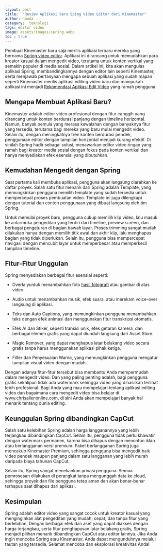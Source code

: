 ```yaml
---
layout: post
title:  "Review Aplikasi Baru Sping Video Editor dari Kinemaster"
author: nanda
category:  teknologi
tags: editor video
image: assets/images/spring.webp
toc : true
---
```


Pembuat Kinemaster baru saja merilis aplikasi terbaru mereka yang bernama [Spring video editor](https://pediaku.id/review-spring-video-editor/). Aplikasi ini dirancang untuk memudahkan para kreator kasual dalam mengedit video, terutama untuk konten vertikal yang semakin populer di media sosial. Dalam artikel ini, kita akan mengulas aplikasi Spring, membandingkannya dengan editor lain seperti Kinemaster, serta menjawab pertanyaan mengapa sebuah aplikasi yang sudah mapan seperti Kinemaster merilis aplikasi editing video baru dan mampukah aplikasi ini menjadi [Rekomendasi Aplikasi Edit Video](https://www.chrisallenonline.com/2025/01/05/rekomendasi-aplikasi-untuk-edit-video-terbaik/) yang ramah pengguna.

## Mengapa Membuat Aplikasi Baru?

Kinemaster adalah editor video profesional dengan fitur canggih yang dirancang untuk konten berdurasi panjang dengan timeline horizontal. Namun, banyak pemula yang merasa kewalahan dengan banyaknya fitur yang tersedia, terutama bagi mereka yang baru mulai mengedit video. Selain itu, dengan meningkatnya tren konten berdurasi pendek, penggunaan editor dengan tampilan horizontal menjadi kurang efektif. Di sinilah Spring hadir sebagai solusi, menawarkan editor video ringan yang ramah bagi kreator media sosial dengan fokus pada konten vertikal dan hanya menyediakan efek esensial yang dibutuhkan.

## Kemudahan Mengedit dengan Spring

Saat pertama kali membuka aplikasi, pengguna akan langsung diarahkan ke daftar proyek. Salah satu fitur menarik dari Spring adalah Template, yang memungkinkan pengguna memilih template yang sudah tersedia untuk mempercepat proses pembuatan video. Template ini juga dilengkapi dengan tutorial dan contoh penggunaan yang dibuat langsung oleh tim Spring.

Untuk memulai proyek baru, pengguna cukup memilih klip video, lalu masuk ke antarmuka pengeditan yang terdiri dari timeline, preview screen, dan berbagai pengaturan di bagian bawah layar. Proses trimming sangat mudah dilakukan hanya dengan memilih titik awal dan akhir klip, lalu menghapus bagian yang tidak diperlukan. Selain itu, pengguna bisa mempercepat navigasi dengan mencubit layar untuk memperbesar atau memperkecil tampilan timeline.

## Fitur-Fitur Unggulan

Spring menyediakan berbagai fitur esensial seperti:
- Overla yuntuk menambahkan foto [hasil fotografi](https://pediaku.id/kesalahan-umum-dalam-fotografi/) atau gambar di atas video. 

- Audio untuk menambahkan musik, efek suara, atau merekam voice-over langsung di aplikasi. 

- Teks dan Auto Captions, yang memungkinkan pengguna menambahkan teks dengan efek animasi dan menggunakan fitur transkripsi otomatis. 

- Efek AI dan Stiker, seperti transisi unik, efek getaran kamera, dan berbagai elemen grafis yang dapat diunduh langsung dari Asset Store. 

- Magic Remover, yang dapat menghapus latar belakang video secara gratis tanpa harus menggunakan aplikasi pihak ketiga. 

- Filter dan Penyesuaian Warna, yang memungkinkan pengguna mengatur tampilan visual video dengan mudah. 


Dengan adanya fitur-fitur tersebut bisa membantu Anda mempermudah dalam mengedit video. Dan yang paling penting adalah, bagi pengguna gratis sekalipun tidak ada watermark sehingga video yang dihasilkan terlihat lebih profesional. Bagi Anda yang mau mempelajari tentang aplikasi editing video dan bagaimana cara mengedit video bisa belajar di www.chrisallenonline.com, di sini Anda akan mempelajari banyak hal menarik tentang dunia editing. 

## Keunggulan Spring dibandingkan CapCut

Salah satu kelebihan Spring adalah harga langganannya yang lebih terjangkau dibandingkan CapCut. Selain itu, pengguna tidak perlu khawatir dengan watermark permanen, karena bisa dihapus dengan menonton iklan atau berlangganan versi premium. Paket berlangganan Spring juga mencakup Kinemaster Premium, sehingga pengguna bisa mengedit baik video pendek maupun panjang dalam satu langganan yang lebih murah daripada biaya tahunan CapCut.

Selain itu, Spring sangat menekankan privasi pengguna. Semua pemrosesan dilakukan di perangkat tanpa mengunggah data ke cloud, sehingga proyek dan file pengguna tetap aman dan akan benar-benar terhapus saat dihapus dari aplikasi.

## Kesimpulan

Spring adalah editor video yang sangat cocok untuk kreator kasual yang menginginkan alat pengeditan yang mudah, cepat, dan tanpa fitur yang berlebihan. Dengan berbagai efek dan aset yang dapat diakses dengan harga terjangkau, serta fitur penghapusan latar belakang gratis, Spring menjadi pilihan menarik dibandingkan CapCut atau editor lainnya. Jika Anda ingin mencoba Spring atau Kinemaster, Anda dapat mengunduhnya melalui tautan yang tersedia. Selamat mencoba dan eksplorasi kreativitas Anda!
